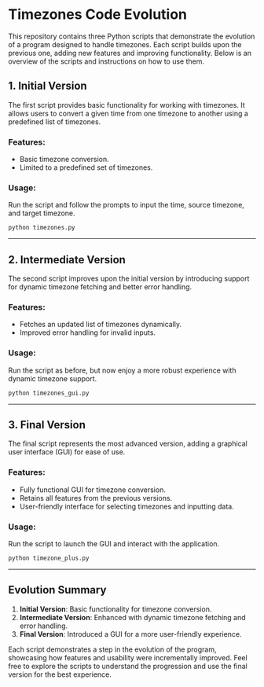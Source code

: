 # Timezones Code Evolution

This repository contains three Python scripts that demonstrate the evolution of a program designed to handle timezones. Each script builds upon the previous one, adding new features and improving functionality. Below is an overview of the scripts and instructions on how to use them.

## 1. Initial Version
The first script provides basic functionality for working with timezones. It allows users to convert a given time from one timezone to another using a predefined list of timezones.

### Features:
- Basic timezone conversion.
- Limited to a predefined set of timezones.

### Usage:
Run the script and follow the prompts to input the time, source timezone, and target timezone.

```bash
python timezones.py
```

---

## 2. Intermediate Version
The second script improves upon the initial version by introducing support for dynamic timezone fetching and better error handling.

### Features:
- Fetches an updated list of timezones dynamically.
- Improved error handling for invalid inputs.

### Usage:
Run the script as before, but now enjoy a more robust experience with dynamic timezone support.

```bash
python timezones_gui.py
```

---

## 3. Final Version
The final script represents the most advanced version, adding a graphical user interface (GUI) for ease of use.

### Features:
- Fully functional GUI for timezone conversion.
- Retains all features from the previous versions.
- User-friendly interface for selecting timezones and inputting data.

### Usage:
Run the script to launch the GUI and interact with the application.

```bash
python timezone_plus.py
```

---

## Evolution Summary
1. **Initial Version**: Basic functionality for timezone conversion.
2. **Intermediate Version**: Enhanced with dynamic timezone fetching and error handling.
3. **Final Version**: Introduced a GUI for a more user-friendly experience.

Each script demonstrates a step in the evolution of the program, showcasing how features and usability were incrementally improved. Feel free to explore the scripts to understand the progression and use the final version for the best experience.
